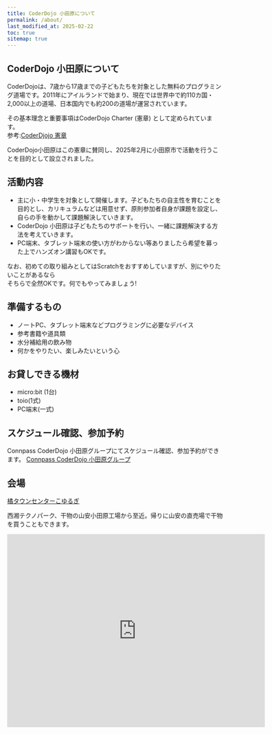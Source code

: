 ```yaml
---
title: CoderDojo 小田原について
permalink: /about/
last_modified_at: 2025-02-22
toc: true
sitemap: true
---
```


## CoderDojo 小田原について
CoderDojoは、7歳から17歳までの子どもたちを対象とした無料のプログラミング道場です。2011年にアイルランドで始まり、現在では世界中で約110カ国・2,000以上の道場、日本国内でも約200の道場が運営されています。  

その基本理念と重要事項はCoderDojo Charter (憲章) として定められています。  
参考:[CoderDjojo 憲章](https://coderdojo.jp/docs/charter)
  
CoderDojo小田原はこの憲章に賛同し、2025年2月に小田原市で活動を行うことを目的として設立されました。  
  
## 活動内容

- 主に小・中学生を対象として開催します。子どもたちの自主性を育むことを目的とし、カリキュラムなどは用意せず、原則参加者自身が課題を設定し、自らの手を動かして課題解決していきます。  
- CoderDojo 小田原は子どもたちのサポートを行い、一緒に課題解決する方法を考えていきます。
- PC端末、タブレット端末の使い方がわからない等ありましたら希望を募った上でハンズオン講習もOKです。
  
なお、初めての取り組みとしてはScratchをおすすめしていますが、別にやりたいことがあるなら  
そちらで全然OKです。何でもやってみましょう!  
  
## 準備するもの
- ノートPC、タブレット端末などプログラミングに必要なデバイス    
- 参考書籍や道具類  
- 水分補給用の飲み物
- 何かをやりたい、楽しみたいという心  
 

## お貸しできる機材
- micro:bit (1台)
- toio(1式)
- PC端末(一式)
  
## スケジュール確認、参加予約
Connpass CoderDojo 小田原グループにてスケジュール確認、参加予約ができます。
[Connpass CoderDojo 小田原グループ](https://coderdojo-odawara.connpass.com)


## 会場

[橘タウンセンターこゆるぎ](https://www.city.odawara.kanagawa.jp/public-i/t-center/koyurugi/)  

西湘テクノパーク、干物の山安小田原工場から至近。帰りに山安の直売場で干物を買うこともできます。

<iframe src="https://www.google.com/maps/embed?pb=!1m14!1m8!1m3!1d814.1323140104175!2d139.2276698!3d35.2928286!3m2!1i1024!2i768!4f13.1!3m3!1m2!1s0x6019af0e77ded28f%3A0x714edbea68f007b3!2z5qmY44K_44Km44Oz44K744Oz44K_44O844GT44KG44KL44GO!5e0!3m2!1sja!2sjp!4v1738553939115!5m2!1sja!2sjp" width="600" height="450" style="border:0;" allowfullscreen="" loading="lazy" referrerpolicy="no-referrer-when-downgrade"></iframe>
